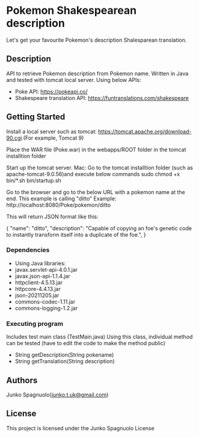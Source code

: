 # Pokemon Shakespearean description
Let's get your favourite Pokemon's description Shalesparean translation.

## Description
API to retrieve Pokemon description from Pokemon name. Written in Java and tested with tomcat local server.
Using below APIs:
* Poke API: https://pokeapi.co/
* Shakespeare translation API: https://funtranslations.com/shakespeare


## Getting Started
Install a local server such as tomcat: https://tomcat.apache.org/download-90.cgi
(For example, Tomcat 9)

Place the WAR file (Poke.war) in the webapps/ROOT folder in the tomcat installtion folder

Start up the tomcat server.
Mac: Go to the tomcat installtion folder (such as apache-tomcat-9.0.56)and execute below commands
sudo chmod +x bin/*.sh
bin/startup.sh

Go to the browser and go to the below URL with a pokemon name at the end. This example is calling "ditto"
Example: http://localhost:8080/Poke/pokemon/ditto

This will return JSON format like this:

{
"name": "ditto",
"description": "Capable of copying an foe's genetic code to instantly transform itself into a duplicate of the foe.",
}

### Dependencies
* Using Java libraries:
* javax.servlet-api-4.0.1.jar
* javax.json-api-1.1.4.jar
* httpclient-4.5.13.jar
* httpcore-4.4.13.jar
* json-20211205.jar
* commons-codec-1.11.jar
* commons-logging-1.2.jar


### Executing program
Includes test main class (TestMain.java)
Using this class, individual method can be tested (have to edit the code to make the method public)
* String getDescription(String pokename)
* String getTranslation(String description)


## Authors
Junko Spagnuolo(junko.t.uk@gmail.com)


## License
This project is licensed under the Junko Spagnuolo License 



